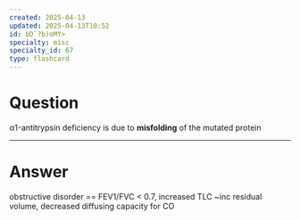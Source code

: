 ```yaml
---
created: 2025-04-13
updated: 2025-04-13T10:52
id: bD`?b)oMY>
specialty: misc
specialty_id: 67
type: flashcard
---
```


# Question
α1-antitrypsin deficiency is due to **misfolding** of the mutated protein

---

# Answer
obstructive disorder == FEV1/FVC < 0.7, increased TLC ~inc residual volume, decreased diffusing capacity for CO